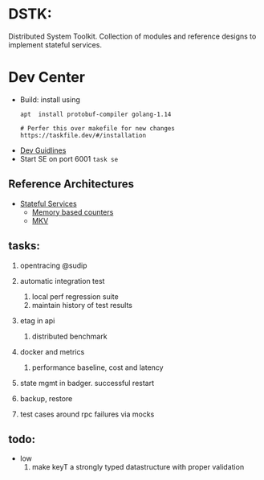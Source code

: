 # DSTK:
Distributed System Toolkit. Collection of modules and reference designs to
 implement stateful services.

# Dev Center
- Build: install using
    ```shell script
    apt  install protobuf-compiler golang-1.14
  
    # Perfer this over makefile for new changes
    https://taskfile.dev/#/installation
    ```
- [Dev Guidlines](docs/dev.md)
- Start SE on port 6001
    `task se`

## Reference Architectures
- [Stateful Services](pkg/ss/README.md)
    - [Memory based counters](examples/mem_counters/memcountes_cmd.go)
    - [MKV](pkg/ss/README.md)
    

## tasks:
1. opentracing @sudip
1. automatic integration test
    1. local perf regression suite
    1. maintain history of test results
1. etag in api
    1. distributed benchmark
1. docker and metrics
    1. performance baseline, cost and latency    
1. state mgmt in badger. successful restart
1. backup, restore

1. test cases around rpc failures via mocks

## todo:
    
- low
    1. make keyT a strongly typed datastructure with proper validation
